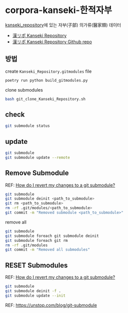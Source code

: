 # corpora-kanseki-한적자부

[ksnseki_repository](http://www.kanripo.org/)에 있는 자부(子部) 의가류(醫家類) 데이터

* [漢リポ Kanseki Repository](http://www.kanripo.org/)
* [漢リポ Kanseki Repository Github repo](https://github.com/kanripo)

## 방법

create `Kanseki_Repository.gitmodules` file

```bash
poetry run python build_gitmodules.py
```

clone submodules

```bash
bash git_clone_Kanseki_Repository.sh
```

## check

```bash
git submodule status
```

## update

```bash
git submodule
git submodule update --remote
```

## Remove Submodule

REF: [How do I revert my changes to a git submodule?](https://stackoverflow.com/a/27415757)

```bash
git submodule
git submodule deinit <path_to_submodule>
git rm <path_to_submodule>
rm -rf .git/modules/<path_to_submodule>
git commit -m "Removed submodule <path_to_submodule>"
```

remove all

```bash
git submodule
git submodule foreach git submodule deinit
git submodule foreach git rm
rm -rf .git/modules
git commit -m "Removed all submodules"
```


## RESET Submodules

REF: [How do I revert my changes to a git submodule?](https://stackoverflow.com/a/27415757)

```bash
git submodule
git submodule deinit -f .
git submodule update --init
```

REF: https://unstop.com/blog/git-submodule